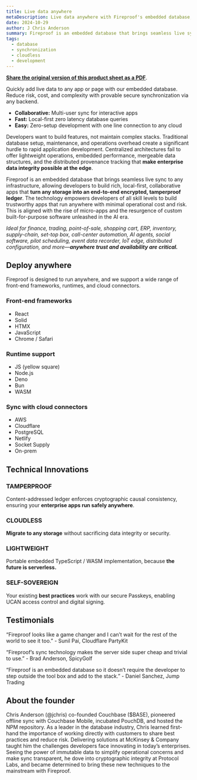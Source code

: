 ```yaml
---
title: Live data anywhere
metaDescription: Live data anywhere with Fireproof's embedded database, offering secure synchronization, zero latency queries, and easy cloud connections.
date: 2024-10-29
author: J Chris Anderson
summary: Fireproof is an embedded database that brings seamless live sync to any infrastructure, allowing developers to build rich, local-first, collaborative apps.
tags:
  - database
  - synchronization
  - cloudless
  - development
---
```


[**Share the original version of this product sheet as a PDF**](https://fireproof.storage/embedded-database-sync-product-sheet.pdf).

Quickly add live data to any app or page with our embedded database. Reduce risk, cost, and complexity with provable secure synchronization via any backend. 

* **Collaborative:** Multi-user sync for interactive apps
* **Fast:** Local-first zero latency database queries
* **Easy:** Zero-setup development with one line connection to any cloud

Developers want to build features, not maintain complex stacks. Traditional database setup, maintenance, and operations overhead create a significant hurdle to rapid application development. Centralized architectures fail to offer lightweight operations, embedded performance, mergeable data structures, and the distributed provenance tracking that **make enterprise data integrity possible at the edge**.

Fireproof is an embedded database that brings seamless live sync to any infrastructure, allowing developers to build rich, local-first, collaborative apps that **turn any storage into an end-to-end encrypted, tamperproof ledger**. The technology empowers developers of all skill levels to build trustworthy apps that run anywhere with minimal operational cost and risk. This is aligned with the rise of micro-apps and the resurgence of custom built-for-purpose software unleashed in the AI era.

*Ideal for finance, trading, point-of-sale, shopping cart, ERP, inventory, supply-chain, set-top box, call-center automation, AI agents, social software, pilot scheduling, event data recorder, IoT edge, distributed configuration, and more—**anywhere trust and availability are critical.***


## Deploy anywhere

Fireproof is designed to run anywhere, and we support a wide range of front-end frameworks, runtimes, and cloud connectors.

### Front-end frameworks

- React
- Solid
- HTMX
- JavaScript
- Chrome / Safari

### Runtime support

- JS (yellow square)
- Node.js
- Deno
- Bun
- WASM

### Sync with cloud connectors

- AWS
- Cloudflare
- PostgreSQL
- Netlify
- Socket Supply
- On-prem

## Technical Innovations

### TAMPERPROOF
Content-addressed ledger enforces cryptographic causal consistency, ensuring your **enterprise apps run safely anywhere**.

### CLOUDLESS
**Migrate to any storage** without sacrificing data integrity or security.

### LIGHTWEIGHT
Portable embedded TypeScript / WASM implementation, because **the future is serverless.**

### SELF-SOVEREIGN
Your existing **best practices** work with our secure Passkeys, enabling UCAN access control and digital signing.

## Testimonials

“Fireproof looks like a game changer and I can’t wait for the rest of the world to see it too.” - Sunil Pai, Cloudflare PartyKit

“Fireproof’s sync technology makes the server side super cheap and trivial to use.” - Brad Anderson, SpicyGolf

“Fireproof is an embedded database so it doesn’t require the developer to step outside the tool box and add to the stack.” - Daniel Sanchez, Jump Trading

## About the founder

Chris Anderson (@jchris) co-founded Couchbase ($BASE), pioneered offline sync with Couchbase Mobile, incubated PouchDB, and hosted the NPM repository. As a leader in the database industry, Chris learned first-hand the importance of working directly with customers to share best practices and reduce risk. Delivering solutions at McKinsey & Company taught him the challenges developers face innovating in today’s enterprises. Seeing the power of immutable data to simplify operational concerns and make sync transparent, he dove into cryptographic integrity at Protocol Labs, and became determined to bring these new techniques to the mainstream with Fireproof.
